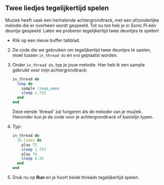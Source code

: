 ## Twee liedjes tegelijkertijd spelen

Muziek heeft vaak een herhalende achtergrondtrack, met een afzonderlijke melodie die er overheen wordt gespeeld. Tot nu toe heb je in Sonic Pi één deuntje gespeeld. Laten we proberen tegelijkertijd twee deuntjes te spelen!

- Klik op een nieuw buffer tabblad.

2. De code die we gebruiken om tegelijkertijd twee deuntjes te spelen, moet tussen `in_thread do` en `end` geplaatst worden.

3. Onder `in_thread do`, typ je jouw melodie. Hier heb ik een sample gebruikt voor mijn achtergrondtrack:
    
    ```ruby
    in_thread do
      loop do
        sample :loop_amen
        sleep 1.753
      end
    end       
    ```
    
    Deze eerste 'thread' zal fungeren als de melodie van je muziek. Hieronder kun je de code voor je achtergrondtrack of basislijn typen.

4. Typ:
    
    ```ruby
    in_thread do
      16.times do
        play 75
        sleep 1.753
        play 74
        sleep 0.25
      end
    end 
    ```

5. Druk nu op **Run** en je hoort beide threads tegelijkertijd spelen.